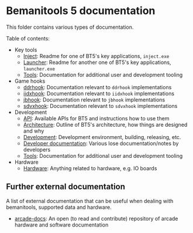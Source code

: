 # Bemanitools 5 documentation

This folder contains various types of documentation.

Table of contents:

* Key tools
  * [Inject](inject.md): Readme for one of BT5's key applications, `inject.exe`
  * [Launcher](launcher.md): Readme for another one of BT5's key applications, `launcher.exe`
  * [Tools](tools/README.md): Documentation for additional user and development tooling
* Game hooks
  * [ddrhook](ddrhook/README.md): Documentation relevant to `ddrhook` implementations
  * [iidxhook](iidxhook/README.md): Documentation relevant to `iidxhook` implementations
  * [jbhook](jbhook/README.md): Documentation relevant to `jbhook` implementations
  * [sdvxhook](sdvxhook/README.md): Documentation relevant to `sdvxhook` implementations
* Development
  * [API](api.md): Available APIs for BT5 and instructions how to use them
  * [Architecture](architecture.md): Outline of BT5's architecture, how things are designed and why
  * [Development](development.md): Development environment, building, releasing, etc.
  * [Developer documentation](dev/README.md): Various lose documentation/notes by developers
  * [Tools](tools/README.md): Documentation for additional user and development tooling
* Hardware
  * [Hardware](hardware/README.md): Anything related to hardware, e.g. IO boards

## Further external documentation

A list of external documentation that can be useful when dealing with bemanitools,
supported data and hardware.

* [arcade-docs](https://github.com/Shizmob/arcade-docs): An open (to read and contribute) repository
  of arcade hardware and software documentation
